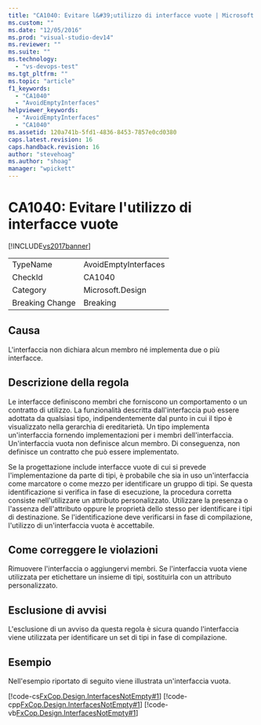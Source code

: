 ```yaml
---
title: "CA1040: Evitare l&#39;utilizzo di interfacce vuote | Microsoft Docs"
ms.custom: ""
ms.date: "12/05/2016"
ms.prod: "visual-studio-dev14"
ms.reviewer: ""
ms.suite: ""
ms.technology: 
  - "vs-devops-test"
ms.tgt_pltfrm: ""
ms.topic: "article"
f1_keywords: 
  - "CA1040"
  - "AvoidEmptyInterfaces"
helpviewer_keywords: 
  - "AvoidEmptyInterfaces"
  - "CA1040"
ms.assetid: 120a741b-5fd1-4836-8453-7857e0cd0380
caps.latest.revision: 16
caps.handback.revision: 16
author: "stevehoag"
ms.author: "shoag"
manager: "wpickett"
---
```

# CA1040: Evitare l&#39;utilizzo di interfacce vuote
[!INCLUDE[vs2017banner](../code-quality/includes/vs2017banner.md)]

|||  
|-|-|  
|TypeName|AvoidEmptyInterfaces|  
|CheckId|CA1040|  
|Category|Microsoft.Design|  
|Breaking Change|Breaking|  
  
## Causa  
 L'interfaccia non dichiara alcun membro né implementa due o più interfacce.  
  
## Descrizione della regola  
 Le interfacce definiscono membri che forniscono un comportamento o un contratto di utilizzo.  La funzionalità descritta dall'interfaccia può essere adottata da qualsiasi tipo, indipendentemente dal punto in cui il tipo è visualizzato nella gerarchia di ereditarietà.  Un tipo implementa un'interfaccia fornendo implementazioni per i membri dell'interfaccia.  Un'interfaccia vuota non definisce alcun membro.  Di conseguenza, non definisce un contratto che può essere implementato.  
  
 Se la progettazione include interfacce vuote di cui si prevede l'implementazione da parte di tipi, è probabile che sia in uso un'interfaccia come marcatore o come mezzo per identificare un gruppo di tipi.  Se questa identificazione si verifica in fase di esecuzione, la procedura corretta consiste nell'utilizzare un attributo personalizzato.  Utilizzare la presenza o l'assenza dell'attributo oppure le proprietà dello stesso per identificare i tipi di destinazione.  Se l'identificazione deve verificarsi in fase di compilazione, l'utilizzo di un'interfaccia vuota è accettabile.  
  
## Come correggere le violazioni  
 Rimuovere l'interfaccia o aggiungervi membri.  Se l'interfaccia vuota viene utilizzata per etichettare un insieme di tipi, sostituirla con un attributo personalizzato.  
  
## Esclusione di avvisi  
 L'esclusione di un avviso da questa regola è sicura quando l'interfaccia viene utilizzata per identificare un set di tipi in fase di compilazione.  
  
## Esempio  
 Nell'esempio riportato di seguito viene illustrata un'interfaccia vuota.  
  
 [!code-cs[FxCop.Design.InterfacesNotEmpty#1](../code-quality/codesnippet/CSharp/ca1040-avoid-empty-interfaces_1.cs)]
 [!code-cpp[FxCop.Design.InterfacesNotEmpty#1](../code-quality/codesnippet/CPP/ca1040-avoid-empty-interfaces_1.cpp)]
 [!code-vb[FxCop.Design.InterfacesNotEmpty#1](../code-quality/codesnippet/VisualBasic/ca1040-avoid-empty-interfaces_1.vb)]